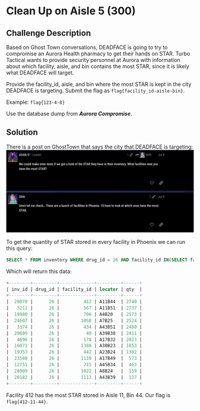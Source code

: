# Clean Up on Aisle 5 (300)

## Challenge Description
Based on Ghost Town conversations, DEADFACE is going to try to compromise an Aurora Health pharmacy to get their hands on STAR. Turbo Tactical wants to provide security personnel at Aurora with information about which facility, aisle, and bin contains the most STAR, since it is likely what DEADFACE will target.

Provide the facility_id, aisle, and bin where the most STAR is kept in the city DEADFACE is targeting. Submit the flag as ```flag{facility_id-aisle-bin}```.

Example: ```flag{123-4-8}```

Use the database dump from ***Aurora Compromise***.

## Solution

There is a post on GhostTown that says the city that DEADFACE is targeting:
![The post on GhostTown](../files/images/cao5.png)

To get the quantity of STAR stored in every facility in Phoenix we can run this query:

```sql
SELECT * FROM inventory WHERE drug_id = 26 AND facility_id IN(SELECT facility_id FROM facilities WHERE city = "Phoenix") ORDER BY qty DESC;
```

Which will return this data:

```sql
+--------+---------+-------------+---------+------+
| inv_id | drug_id | facility_id | locator | qty  |
+--------+---------+-------------+---------+------+
|  29078 |      26 |         412 | A11B44  | 2740 |
|   3211 |      26 |         567 | A11B51  | 2737 |
|  19980 |      26 |         706 | A4B20   | 2573 |
|  24607 |      26 |        1058 | A7B25   | 2524 |
|   3374 |      26 |         434 | A43B51  | 2480 |
|  29609 |      26 |          40 | A39B38  | 2411 |
|   4696 |      26 |         178 | A17B32  | 2023 |
|  16071 |      26 |        1388 | A30B23  | 1853 |
|  19353 |      26 |         442 | A23B24  | 1382 |
|  23588 |      26 |        1110 | A17B49  |  573 |
|  12751 |      26 |         215 | A45B34  |  463 |
|  28009 |      26 |        1022 | A8B24   |  159 |
|  20182 |      26 |        1113 | A43B39  |  137 |
+--------+---------+-------------+---------+------+
```

Facility 412 has the most STAR stored in Aisle 11, Bin 44. Our flag is ```flag{412-11-44}```.